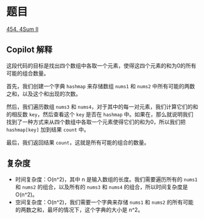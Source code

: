 # 题目

[454. 4Sum II](https://leetcode.cn/problems/4sum-ii/submissions/1276185696/)

## Copilot 解释

这段代码的目标是找出四个数组中各取一个元素，使得这四个元素的和为0的所有可能的组合数量。

首先，我们创建一个字典 `hashmap` 来存储数组 `nums1` 和 `nums2` 中所有可能的两数之和，以及这个和出现的次数。

然后，我们遍历数组 `nums3` 和 `nums4`，对于其中的每一对元素，我们计算它们的和的相反数 `key`，然后查看这个 `key` 是否在 `hashmap` 中。如果在，那么就说明我们找到了一种方式来从四个数组中各取一个元素使得它们的和为0，所以我们把 `hashmap[key]` 加到结果 `count` 中。

最后，我们返回结果 `count`，这就是所有可能的组合的数量。

## 复杂度

- 时间复杂度：O(n^2)，其中 n 是输入数组的长度。我们需要遍历所有的 `nums1` 和 `nums2` 的组合，以及所有的 `nums3` 和 `nums4` 的组合，所以时间复杂度是 O(n^2)。
- 空间复杂度：O(n^2)，我们需要一个字典来存储 `nums1` 和 `nums2` 的所有可能的两数之和，最坏的情况下，这个字典的大小是 n^2。
